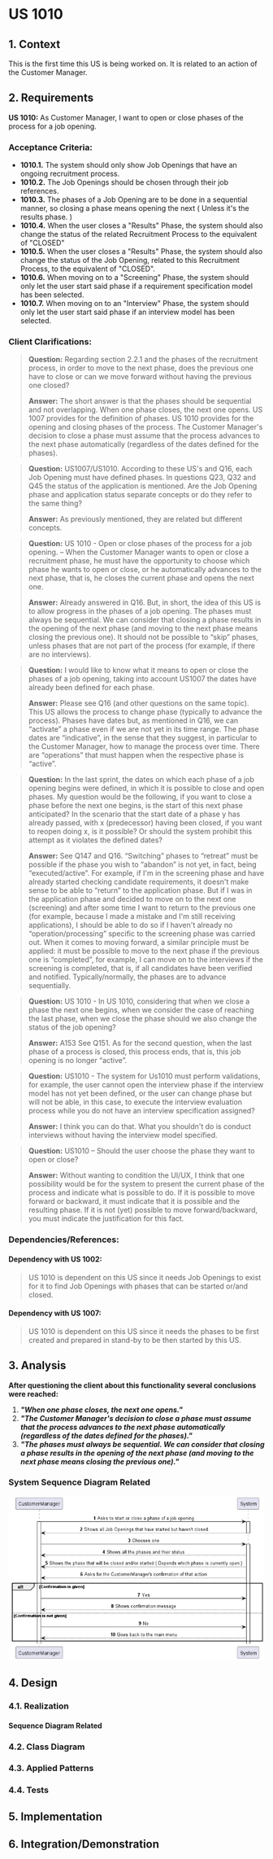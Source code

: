 # US 1010

## 1. Context

This is the first time this US is being worked on. It is related to an action of the Customer Manager.

## 2. Requirements

**US 1010:** As Customer Manager, I want to open or close phases of the process for a job opening.

### Acceptance Criteria:

- **1010.1.** The system should only show Job Openings that have an ongoing recruitment process.
- **1010.2.** The Job Openings should be chosen through their job references.
- **1010.3.** The phases of a Job Opening are to be done in a sequential manner, so closing a phase means opening the next ( Unless it's the results phase. )
- **1010.4.** When the user closes a "Results" Phase, the system should also change the status of the related Recruitment Process to the equivalent of "CLOSED"
- **1010.5.** When the user closes a "Results" Phase, the system should also change the status of the Job Opening, related to this Recruitment Process, to the equivalent of "CLOSED".
- **1010.6.** When moving on to a "Screening" Phase, the system should only let the user start said phase if a requirement specification model has been selected.
- **1010.7.** When moving on to an "Interview" Phase, the system should only let the user start said phase if an interview model has been selected.

### Client Clarifications:

>**Question:** Regarding section 2.2.1 and the phases of the recruitment process, in order to move to the next phase, does the previous one have to close or can we move forward without having the previous one closed?
>
>**Answer:** The short answer is that the phases should be sequential and not overlapping. When one phase closes, the next one opens. US 1007 provides for the definition of phases. US 1010 provides for the opening and closing phases of the process. The Customer Manager's decision to close a phase must assume that the process advances to the next phase automatically (regardless of the dates defined for the phases).

>**Question:** US1007/US1010. According to these US's and Q16, each Job Opening must have defined phases. In questions Q23, Q32 and Q45 the status of the application is mentioned. Are the Job Opening phase and application status separate concepts or do they refer to the same thing?
>
>**Answer:** As previously mentioned, they are related but different concepts.

>**Question:** US 1010 - Open or close phases of the process for a job opening. – When the Customer Manager wants to open or close a recruitment phase, he must have the opportunity to choose which phase he wants to open or close, or he automatically advances to the next phase, that is, he closes the current phase and opens the next one.
>
>**Answer:** Already answered in Q16. But, in short, the idea of this US is to allow progress in the phases of a job opening. The phases must always be sequential. We can consider that closing a phase results in the opening of the next phase (and moving to the next phase means closing the previous one). It should not be possible to “skip” phases, unless phases that are not part of the process (for example, if there are no interviews).

>**Question:** I would like to know what it means to open or close the phases of a job opening, taking into account US1007 the dates have already been defined for each phase.
>
>**Answer:** Please see Q16 (and other questions on the same topic). This US allows the process to change phase (typically to advance the process). Phases have dates but, as mentioned in Q16, we can “activate” a phase even if we are not yet in its time range. The phase dates are “indicative”, in the sense that they suggest, in particular to the Customer Manager, how to manage the process over time. There are “operations” that must happen when the respective phase is “active”.

>**Question:** In the last sprint, the dates on which each phase of a job opening begins were defined, in which it is possible to close and open phases. My question would be the following, if you want to close a phase before the next one begins, is the start of this next phase anticipated? In the scenario that the start date of a phase y has already passed, with x (predecessor) having been closed, if you want to reopen doing x, is it possible? Or should the system prohibit this attempt as it violates the defined dates?
>
>**Answer:** See Q147 and Q16. “Switching” phases to “retreat” must be possible if the phase you wish to “abandon” is not yet, in fact, being “executed/active”. For example, if I'm in the screening phase and have already started checking candidate requirements, it doesn't make sense to be able to “return” to the application phase. But if I was in the application phase and decided to move on to the next one (screening) and after some time I want to return to the previous one (for example, because I made a mistake and I'm still receiving applications), I should be able to do so if I haven't already no “operation/processing” specific to the screening phase was carried out. When it comes to moving forward, a similar principle must be applied: it must be possible to move to the next phase if the previous one is “completed”, for example, I can move on to the interviews if the screening is completed, that is, if all candidates have been verified and notified. Typically/normally, the phases are to advance sequentially.

>**Question:** US 1010 - In US 1010, considering that when we close a phase the next one begins, when we consider the case of reaching the last phase, when we close the phase should we also change the status of the job opening?
>
>**Answer:** A153 See Q151. As for the second question, when the last phase of a process is closed, this process ends, that is, this job opening is no longer “active”.

>**Question:** US1010 - The system for Us1010 must perform validations, for example, the user cannot open the interview phase if the interview model has not yet been defined, or the user can change phase but will not be able, in this case, to execute the interview evaluation process while you do not have an interview specification assigned?
>
>**Answer:** I think you can do that. What you shouldn't do is conduct interviews without having the interview model specified.

>**Question:** US1010 – Should the user choose the phase they want to open or close?
>
>**Answer:** Without wanting to condition the UI/UX, I think that one possibility would be for the system to present the current phase of the process and indicate what is possible to do. If it is possible to move forward or backward, it must indicate that it is possible and the resulting phase. If it is not (yet) possible to move forward/backward, you must indicate the justification for this fact.

### Dependencies/References:

#### Dependency with US 1002:
> US 1010 is dependent on this US since it needs Job Openings to exist for it to find Job Openings with phases that can be started or/and closed.

#### Dependency with US 1007:
> US 1010 is dependent on this US since it needs the phases to be first created and prepared in stand-by to be then started by this US.

## 3. Analysis

**After questioning the client about this functionality several conclusions were reached:**

1. ***"When one phase closes, the next one opens."***
2. ***"The Customer Manager's decision to close a phase must assume that the process advances to the next phase automatically (regardless of the dates defined for the phases)."***
3. ***"The phases must always be sequential. We can consider that closing a phase results in the opening of the next phase (and moving to the next phase means closing the previous one)."***

### System Sequence Diagram Related

![Helpful-System-Sequence-Diagram.png](SSD%2FHelpful-System-Sequence-Diagram.png)

## 4. Design



### 4.1. Realization



#### Sequence Diagram Related



### 4.2. Class Diagram



### 4.3. Applied Patterns



### 4.4. Tests



## 5. Implementation



## 6. Integration/Demonstration

